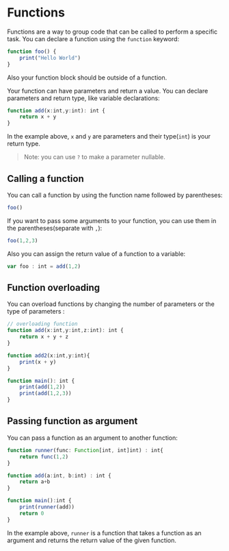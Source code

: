 # Functions
Functions are a way to group code that can be called to perform a specific task. You can declare a function using the `function` keyword:
```typescript
function foo() {
    print("Hello World")
}
```

Also your function block should be outside of a function.

Your function can have parameters and return a value. You can declare parameters and return type, like variable declarations:
```typescript
function add(x:int,y:int): int {
    return x + y
}
```
In the example above, `x` and `y` are parameters and their type(`int`) is your return type.

> Note: you can use `?` to make a parameter nullable.

## Calling a function
You can call a function by using the function name followed by parentheses:
```typescript
foo()
```
If you want to pass some arguments to your function, you can use them in the parentheses(separate with `,`):
```typescript
foo(1,2,3)
```

Also you can assign the return value of a function to a variable:
```typescript
var foo : int = add(1,2)
```

## Function overloading
You can overload functions by changing the number of parameters or the type of parameters :
```typescript
// overloading function
function add(x:int,y:int,z:int): int {
    return x + y + z
}

function add2(x:int,y:int){
    print(x + y)
}

function main(): int {
    print(add(1,2))
    print(add(1,2,3))
}
```

## Passing function as argument
You can pass a function as an argument to another function:
```typescript
function runner(func: Function[int, int]int) : int{
    return func(1,2)
}

function add(a:int, b:int) : int {
    return a+b
}

function main():int {
    print(runner(add))
    return 0
}
```
In the example above, `runner` is a function that takes a function as an argument and returns the return value of the given function.

